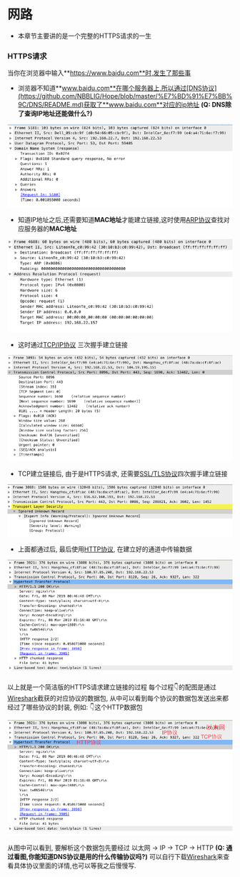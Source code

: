 # 网路
- 本章节主要讲的是一个完整的HTTPS请求的一生
### HTTPS请求
当你在浏览器中输入**https://www.baidu.com**时,发生了那些事

- 浏览器不知道**www.baidu.com**在哪个服务器上,所以通过[DNS协议](https://github.com/NBBLIG/Hope/blob/master/%E7%BD%91%E7%BB%9C/DNS/README.md)获取了**www.baidu.com**对应的ip地址 **(Q: DNS除了查询IP地址还能做什么?)**

![avatar](./dns.png)

- 知道IP地址之后,还需要知道**MAC地址**才能建立链接,这时使用[ARP协议](https://github.com/NBBLIG/Hope/blob/master/%E7%BD%91%E7%BB%9C/%E4%BB%A5%E5%A4%AA%E7%BD%91/README.md)查找对应服务器的**MAC地址** 

![avatar](./ARP.png)

- 这时通过[TCP/IP协议](https://github.com/NBBLIG/Hope/blob/master/%E7%BD%91%E7%BB%9C/TCP%3BIP/README.md) 三次握手建立链接

![avatar](./TCP协议.png)

- TCP建立链接后, 由于是HTTPS请求, 还需要[SSL/TLS协议](https://github.com/NBBLIG/Hope/blob/master/%E7%BD%91%E7%BB%9C/TLS%3BSSL/README.md)四次握手建立链接

![avatar](./TLS.png)

- 上面都通过后, 最后使用[HTTP协议](https://github.com/NBBLIG/Hope/blob/master/%E7%BD%91%E7%BB%9C/HTTP/README.md), 在建立好的通道中传输数据

![avatar](./http.png)

以上就是一个简洁版的HTTPS请求建立链接的过程
每个过程👇的配图是通过[Wireshark](https://www.wireshark.org/download.html)截获的对应协议的数据包, 从中可以看到每个协议的数据包发送出来都经过了哪些协议的封装, 例如: 👇这个HTTP数据包

![avatar](./http详解.png)

从图中可以看到, 要解析这个数据包先要经过 以太网 -> IP -> TCP -> HTTP **(Q: 通过看图,你能知道DNS协议是用的什么传输协议吗?)**
可以自行下载[Wireshark](https://www.wireshark.org/download.html)来查看具体协议里面的详情,也可以等我之后慢慢写. 